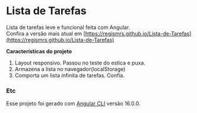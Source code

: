 # Lista de Tarefas

Lista de tarefas leve e funcional feita com Angular.  
Confira a versão mais atual em [https://regismrs.github.io/Lista-de-Tarefas](https://regismrs.github.io/Lista-de-Tarefas)

**Características do projeto**

1. Layout responsivo. Passou no teste do estica e puxa.
2. Armazena a lista no navegador(localStorage)
3. Comporta um lista infinita de tarefas. Confia. 

### Etc
Esse projeto foi gerado com [Angular CLI](https://github.com/angular/angular-cli) versão 16.0.0.
